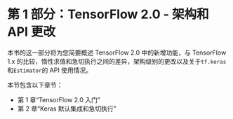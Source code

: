 # 第 1 部分：TensorFlow 2.0 - 架构和 API 更改

本书的这一部分将为您简要概述 TensorFlow 2.0 中的新增功能，与 TensorFlow 1.x 的比较，惰性求值和急切执行之间的差异，架构级别的更改以及关于`tf.keras`和`Estimator`的 API 使用情况。

本节包含以下章节：

*   第 1 章“TensorFlow 2.0 入门”
*   第 2 章“Keras 默认集成和急切执行”